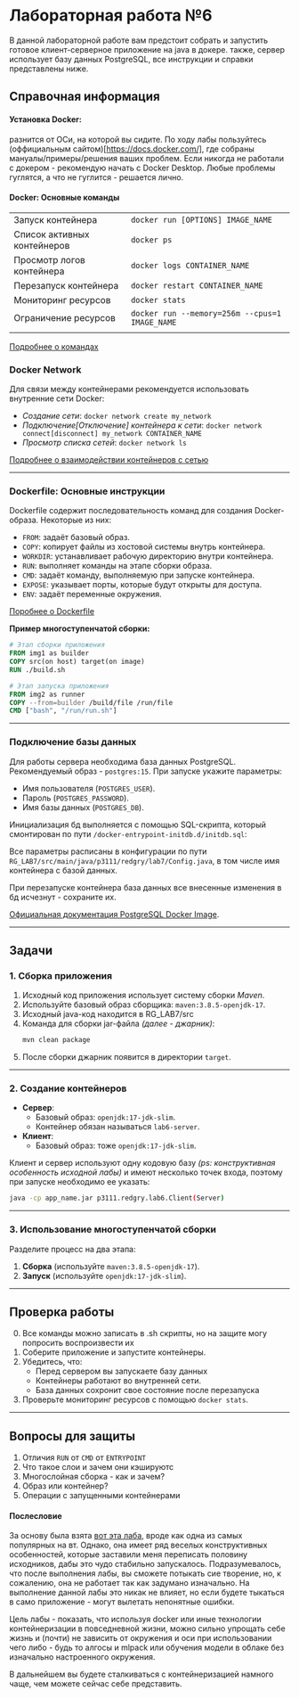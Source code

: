 # Лабораторная работа №6

В данной лабораторной работе вам предстоит собрать и запустить готовое клиент-серверное приложение на java в докере.
также, сервер использует базу данных PostgreSQL, все инструкции и справки представлены ниже. 


## Справочная информация

#### Установка Docker:
разнится от ОСи, на которой вы сидите. По ходу лабы пользуйтесь (оффициальным сайтом)[https://docs.docker.com/], где собраны мануалы/примеры/решения ваших проблем. Если никогда не работали с докером - рекомендую начать с Docker Desktop. Любые проблемы гуглятся, а что не гуглится - решается лично.

#### Docker: Основные команды
| | |
|-|-|
| Запуск контейнера            | `docker run [OPTIONS] IMAGE_NAME` |
| Список активных контейнеров  | `docker ps` |
| Просмотр логов контейнера    | `docker logs CONTAINER_NAME`  |
| Перезапуск контейнера        | `docker restart CONTAINER_NAME` |
| Мониторинг ресурсов          | `docker stats` |
| Ограничение ресурсов         | `docker run --memory=256m --cpus=1 IMAGE_NAME` |
| | |

[Подробнее о командах](https://docs.docker.com/engine/reference/commandline/cli/)

### Docker Network
Для связи между контейнерами рекомендуется использовать внутренние сети Docker:
- *Создание сети*: `docker network create my_network`
- *Подключение\[Отключение\] контейнера к сети*: `docker network connect[disconnect] my_network CONTAINER_NAME`
- *Просмотр списка сетей*: `docker network ls`

[Подробнее о взаимодействии контейнеров с сетью](https://docs.docker.com/engine/network/)

---

### Dockerfile: Основные инструкции
Dockerfile содержит последовательность команд для создания Docker-образа. 
Некоторые из них:
- `FROM`: задаёт базовый образ.
- `COPY`: копирует файлы из хостовой системы внутрь контейнера.
- `WORKDIR`: устанавливает рабочую директорию внутри контейнера.
- `RUN`: выполняет команды на этапе сборки образа.
- `CMD`: задаёт команду, выполняемую при запуске контейнера.
- `EXPOSE`: указывает порты, которые будут открыты для доступа.
- `ENV`: задаёт переменные окружения.

[Поробнее о Dockerfile](https://docs.docker.com/reference/dockerfile/)

**Пример многоступенчатой сборки:**
```dockerfile
# Этап сборки приложения
FROM img1 as builder
COPY src(on host) target(on image)
RUN ./build.sh 

# Этап запуска приложения
FROM img2 as runner
COPY --from=builder /build/file /run/file
CMD ["bash", "/run/run.sh"]
```

---

### Подключение базы данных
Для работы сервера необходима база данных PostgreSQL. Рекомендуемый образ - `postgres:15`. При запуске укажите параметры:
- Имя пользователя (`POSTGRES_USER`).
- Пароль (`POSTGRES_PASSWORD`).
- Имя базы данных (`POSTGRES_DB`).

Инициализация бд выполняется с помощью SQL-скрипта, который смонтирован по пути `/docker-entrypoint-initdb.d/initdb.sql`:

Все параметры расписаны в конфигурации по пути `RG_LAB7/src/main/java/p3111/redgry/lab7/Config.java`, в том числе имя контейнера с базой данных.

При перезапуске контейнера база данных все внесенные изменения в бд исчезнут - сохраните их.

[Официальная документация PostgreSQL Docker Image](https://hub.docker.com/_/postgres).

---

## Задачи

### 1. Сборка приложения
1. Исходный код приложения использует систему сборки *Maven*.
2. Используйте базовый образ сборщика: `maven:3.8.5-openjdk-17`.
3. Исходный java-код находится в RG_LAB7/src
4. Команда для сборки jar-файла *(далее - джарник)*:
   ```bash
   mvn clean package
   ```
5. После сборки джарник появится в директории `target`.

---

### 2. Создание контейнеров
- **Сервер**:
  - Базовый образ: `openjdk:17-jdk-slim`.
  - Контейнер обязан называться `lab6-server`.
- **Клиент**:
  - Базовый образ: тоже `openjdk:17-jdk-slim`.

Клиент и сервер используют одну кодовую базу *(ps: конструктивная особенность исходной лабы)* и имеют несколько точек входа, поэтому при запуске необходимо ее указать:

```bash
java -cp app_name.jar p3111.redgry.lab6.Client(Server)
```

---

### 3. Использование многоступенчатой сборки
Разделите процесс на два этапа:
1. **Сборка** (используйте `maven:3.8.5-openjdk-17`).
2. **Запуск** (используйте `openjdk:17-jdk-slim`).

---

## Проверка работы
0. Все команды можно записать в .sh скрипты, но на защите могу попросить воспроизвести их
1. Соберите приложение и запустите контейнеры.
2. Убедитесь, что:
   - Перед сервером вы запускаете базу данных
   - Контейнеры работают во внутренней сети.
   - База данных сохронит свое состояние после перезапуска
3. Проверьте мониторинг ресурсов с помощью `docker stats`.

---

## Вопросы для защиты

1. Отличия `RUN` от `CMD` от `ENTRYPOINT`
2. Что такое слои и зачем они кэшируютс
3. Многослойная сборка - как и зачем?
4. Образ или контейнер?
5. Операции с запущенными контейнерами



#### Послесловие

За основу была взята [вот эта лаба](https://github.com/RedGry/ITMO/tree/master/Programming/LAB_7), вроде как одна из самых популярных на вт. Однако, она имеет ряд веселых конструктивных особенностей, которые заставили меня переписать половину исходников, дабы это чудо стабильно запускалось. Подразумевалось, что после выполнения лабы, вы сможете потыкать сие творение, но, к сожалению, она не работает так как задумано изначально. На выполнение данной лабы это никак не влияет, но если будете тыкаться в само приложение - могут вылетать непонятные ошибки.

Цель лабы - показать, что используя docker или иные технологии контейнеризации в повседневной жизни, можно сильно упрощать себе жизнь и (почти) не зависить от окружения и оси при использовании чего либо - будь то алгосы и mlpack или обучения модели в облаке без изначально настроенного окружения. 

В дальнейшем вы будете сталкиваться с контейнеризацией намного чаще, чем можете сейчас себе представить.